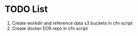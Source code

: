 # TODO List

1. Create workdir and reference data s3 buckets in cfn script
1. Create docker ECR repo in cfn script